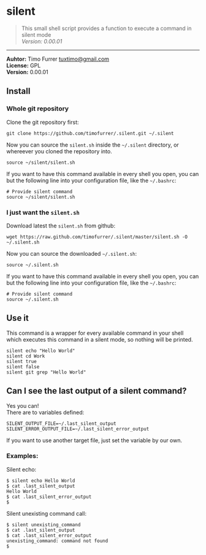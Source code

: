 # silent
> This small shell script provides a function to execute a command in silent mode<br />
> *Version: 0.00.01*

***

**Auhtor:** Timo Furrer <tuxtimo@gmail.com><br />
**License:** GPL<br />
**Version:** 0.00.01

## Install

### Whole git repository

Clone the git repository first:

    git clone https://github.com/timofurrer/.silent.git ~/.silent

Now you can source the `silent.sh` inside the `~/.silent` directory, or whereever you cloned the repository into.

    source ~/silent/silent.sh

If you want to have this command available in every shell you open, you can but the following line into your configuration file, like the `~/.bashrc`:

    # Provide silent command
    source ~/silent/silent.sh

### I just want the `silent.sh`

Download latest the `silent.sh` from github:

    wget https://raw.github.com/timofurrer/.silent/master/silent.sh -O ~/.silent.sh

Now you can source the downloaded `~/.silent.sh`:

    source ~/.silent.sh

If you want to have this command available in every shell you open, you can but the following line into your configuration file, like the `~/.bashrc`:

    # Provide silent command
    source ~/.silent.sh


## Use it

This command is a wrapper for every available command in your shell which executes this command in a silent mode, so nothing will be printed.

    silent echo "Hello World"
    silent cd Work
    silent true
    silent false
    silent git grep "Hello World"

## Can I see the last output of a silent command?

Yes you can!<br />
There are to variables defined:

    SILENT_OUTPUT_FILE=~/.last_silent_output
    SILENT_ERROR_OUTPUT_FILE=~/.last_silent_error_output

If you want to use another target file, just set the variable by our own.<br />

### Examples:

Silent echo:

    $ silent echo Hello World
    $ cat .last_silent_output
    Hello World
    $ cat .last_silent_error_output
    $

Silent unexisting command call:

    $ silent unexisting_command
    $ cat .last_silent_output
    $ cat .last_silent_error_output
    unexisting_command: command not found
    $
